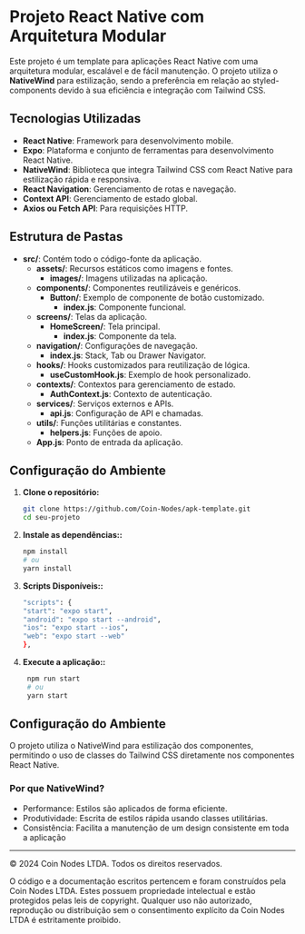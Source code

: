 # Projeto React Native com Arquitetura Modular

Este projeto é um template para aplicações React Native com uma arquitetura modular, escalável e de fácil manutenção. O projeto utiliza o **NativeWind** para estilização, sendo a preferência em relação ao styled-components devido à sua eficiência e integração com Tailwind CSS.

## Tecnologias Utilizadas

- **React Native**: Framework para desenvolvimento mobile.
- **Expo**: Plataforma e conjunto de ferramentas para desenvolvimento React Native.
- **NativeWind**: Biblioteca que integra Tailwind CSS com React Native para estilização rápida e responsiva.
- **React Navigation**: Gerenciamento de rotas e navegação.
- **Context API**: Gerenciamento de estado global.
- **Axios ou Fetch API**: Para requisições HTTP.

## Estrutura de Pastas

- **src/**: Contém todo o código-fonte da aplicação.
  - **assets/**: Recursos estáticos como imagens e fontes.
    - **images/**: Imagens utilizadas na aplicação.
  - **components/**: Componentes reutilizáveis e genéricos.
    - **Button/**: Exemplo de componente de botão customizado.
      - **index.js**: Componente funcional.
  - **screens/**: Telas da aplicação.
    - **HomeScreen/**: Tela principal.
      - **index.js**: Componente da tela.
  - **navigation/**: Configurações de navegação.
    - **index.js**: Stack, Tab ou Drawer Navigator.
  - **hooks/**: Hooks customizados para reutilização de lógica.
    - **useCustomHook.js**: Exemplo de hook personalizado.
  - **contexts/**: Contextos para gerenciamento de estado.
    - **AuthContext.js**: Contexto de autenticação.
  - **services/**: Serviços externos e APIs.
    - **api.js**: Configuração de API e chamadas.
  - **utils/**: Funções utilitárias e constantes.
    - **helpers.js**: Funções de apoio.
  - **App.js**: Ponto de entrada da aplicação.

## Configuração do Ambiente

1. **Clone o repositório:**

   ```bash
   git clone https://github.com/Coin-Nodes/apk-template.git
   cd seu-projeto
   ```

2. **Instale as dependências::**

   ```bash
   npm install
   # ou
   yarn install
   ```

3. **Scripts Disponíveis::**
   ```bash
   "scripts": {
   "start": "expo start",
   "android": "expo start --android",
   "ios": "expo start --ios",
   "web": "expo start --web"
   },
   ```
4. **Execute a aplicação::**

   ```bash
    npm run start
    # ou
    yarn start

   ```

## Configuração do Ambiente

O projeto utiliza o NativeWind para estilização dos componentes, permitindo o uso de classes do Tailwind CSS diretamente nos componentes React Native.

### Por que NativeWind?

- Performance: Estilos são aplicados de forma eficiente.
- Produtividade: Escrita de estilos rápida usando classes utilitárias.
- Consistência: Facilita a manutenção de um design consistente em toda a aplicação

---

© 2024 Coin Nodes LTDA. Todos os direitos reservados.

O código e a documentação escritos pertencem e foram construídos pela Coin Nodes LTDA. Estes possuem propriedade intelectual e estão protegidos pelas leis de copyright. Qualquer uso não autorizado, reprodução ou distribuição sem o consentimento explícito da Coin Nodes LTDA é estritamente proibido.
